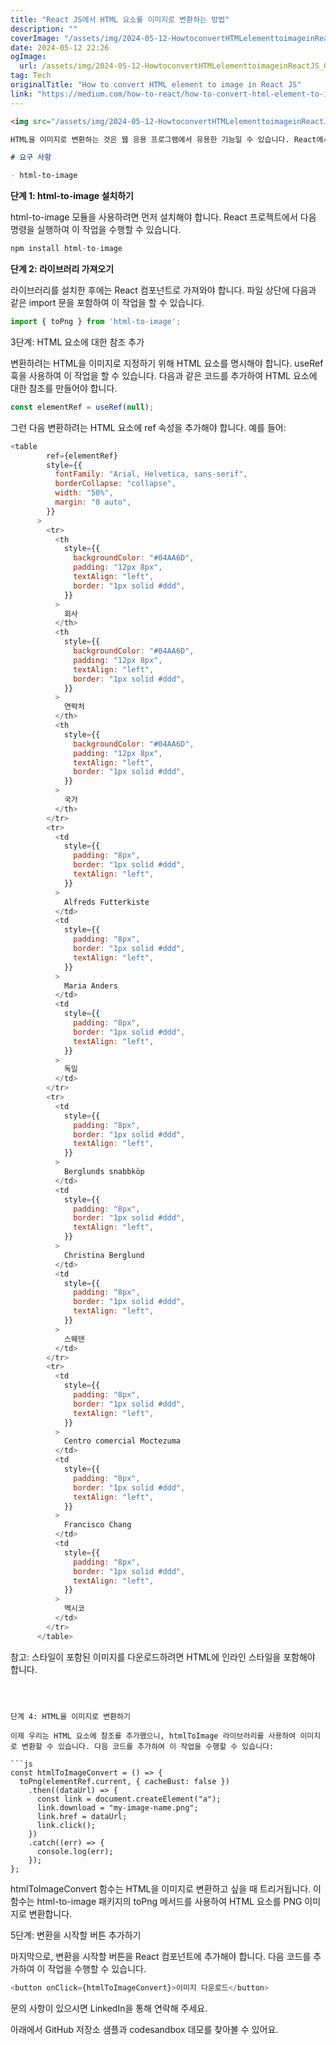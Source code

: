 ```yaml
---
title: "React JS에서 HTML 요소를 이미지로 변환하는 방법"
description: ""
coverImage: "/assets/img/2024-05-12-HowtoconvertHTMLelementtoimageinReactJS_0.png"
date: 2024-05-12 22:26
ogImage: 
  url: /assets/img/2024-05-12-HowtoconvertHTMLelementtoimageinReactJS_0.png
tag: Tech
originalTitle: "How to convert HTML element to image in React JS"
link: "https://medium.com/how-to-react/how-to-convert-html-element-to-image-in-react-js-2fdbf972d877"
---
```



```markdown
<img src="/assets/img/2024-05-12-HowtoconvertHTMLelementtoimageinReactJS_0.png" />

HTML을 이미지로 변환하는 것은 웹 응용 프로그램에서 유용한 기능일 수 있습니다. React에서 이 작업을 수행하는 여러 가지 방법이 있지만, 가장 일반적인 방법 중 하나는 서드파티 라이브러리를 사용하는 것입니다. 이 글에서는 React에서 html-to-image 모듈을 사용하여 HTML을 이미지로 변환하는 방법을 살펴보겠습니다.

# 요구 사항

- html-to-image
```



<b>단계 1: html-to-image 설치하기</b>

html-to-image 모듈을 사용하려면 먼저 설치해야 합니다. React 프로젝트에서 다음 명령을 실행하여 이 작업을 수행할 수 있습니다.

```js
npm install html-to-image
```

<b>단계 2: 라이브러리 가져오기</b>



라이브러리를 설치한 후에는 React 컴포넌트로 가져와야 합니다. 파일 상단에 다음과 같은 import 문을 포함하여 이 작업을 할 수 있습니다.

```js
import { toPng } from 'html-to-image';
```

3단계: HTML 요소에 대한 참조 추가

변환하려는 HTML을 이미지로 지정하기 위해 HTML 요소를 명시해야 합니다. useRef 훅을 사용하여 이 작업을 할 수 있습니다. 다음과 같은 코드를 추가하여 HTML 요소에 대한 참조를 만들어야 합니다.



```js
const elementRef = useRef(null);
```

그런 다음 변환하려는 HTML 요소에 ref 속성을 추가해야 합니다. 예를 들어:

```js
<table
        ref={elementRef}
        style={{
          fontFamily: "Arial, Helvetica, sans-serif",
          borderCollapse: "collapse",
          width: "50%",
          margin: "0 auto",
        }}
      >
        <tr>
          <th
            style={{
              backgroundColor: "#04AA6D",
              padding: "12px 8px",
              textAlign: "left",
              border: "1px solid #ddd",
            }}
          >
            회사
          </th>
          <th
            style={{
              backgroundColor: "#04AA6D",
              padding: "12px 8px",
              textAlign: "left",
              border: "1px solid #ddd",
            }}
          >
            연락처
          </th>
          <th
            style={{
              backgroundColor: "#04AA6D",
              padding: "12px 8px",
              textAlign: "left",
              border: "1px solid #ddd",
            }}
          >
            국가
          </th>
        </tr>
        <tr>
          <td
            style={{
              padding: "8px",
              border: "1px solid #ddd",
              textAlign: "left",
            }}
          >
            Alfreds Futterkiste
          </td>
          <td
            style={{
              padding: "8px",
              border: "1px solid #ddd",
              textAlign: "left",
            }}
          >
            Maria Anders
          </td>
          <td
            style={{
              padding: "8px",
              border: "1px solid #ddd",
              textAlign: "left",
            }}
          >
            독일
          </td>
        </tr>
        <tr>
          <td
            style={{
              padding: "8px",
              border: "1px solid #ddd",
              textAlign: "left",
            }}
          >
            Berglunds snabbköp
          </td>
          <td
            style={{
              padding: "8px",
              border: "1px solid #ddd",
              textAlign: "left",
            }}
          >
            Christina Berglund
          </td>
          <td
            style={{
              padding: "8px",
              border: "1px solid #ddd",
              textAlign: "left",
            }}
          >
            스웨덴
          </td>
        </tr>
        <tr>
          <td
            style={{
              padding: "8px",
              border: "1px solid #ddd",
              textAlign: "left",
            }}
          >
            Centro comercial Moctezuma
          </td>
          <td
            style={{
              padding: "8px",
              border: "1px solid #ddd",
              textAlign: "left",
            }}
          >
            Francisco Chang
          </td>
          <td
            style={{
              padding: "8px",
              border: "1px solid #ddd",
              textAlign: "left",
            }}
          >
            멕시코
          </td>
        </tr>
      </table>
```

참고: 스타일이 포함된 이미지를 다운로드하려면 HTML에 인라인 스타일을 포함해야 합니다.
```



단계 4: HTML을 이미지로 변환하기

이제 우리는 HTML 요소에 참조를 추가했으니, htmlToImage 라이브러리를 사용하여 이미지로 변환할 수 있습니다. 다음 코드를 추가하여 이 작업을 수행할 수 있습니다:

```js
const htmlToImageConvert = () => {
  toPng(elementRef.current, { cacheBust: false })
    .then((dataUrl) => {
      const link = document.createElement("a");
      link.download = "my-image-name.png";
      link.href = dataUrl;
      link.click();
    })
    .catch((err) => {
      console.log(err);
    });
};
```

htmlToImageConvert 함수는 HTML을 이미지로 변환하고 싶을 때 트리거됩니다. 이 함수는 html-to-image 패키지의 toPng 메서드를 사용하여 HTML 요소를 PNG 이미지로 변환합니다.



5단계: 변환을 시작할 버튼 추가하기

마지막으로, 변환을 시작할 버튼을 React 컴포넌트에 추가해야 합니다. 다음 코드를 추가하여 이 작업을 수행할 수 있습니다.

```js
<button onClick={htmlToImageConvert}>이미지 다운로드</button>
```

문의 사항이 있으시면 LinkedIn을 통해 연락해 주세요.



아래에서 GitHub 저장소 샘플과 codesandbox 데모를 찾아볼 수 있어요.